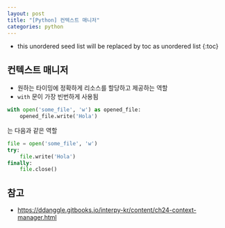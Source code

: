 ```yaml
---
layout: post
title: "[Python] 컨텍스트 매니저"
categories: python
---
```


* this unordered seed list will be replaced by toc as unordered list
{:toc}

## 컨텍스트 매니저

- 원하는 타이밍에 정확하게 리소스를 할당하고 제공하는 역할
- `with` 문이 가장 빈번하게 사용됨

```python
with open('some_file', 'w') as opened_file:
    opened_file.write('Hola')
```

는 다음과 같은 역할

```python
file = open('some_file', 'w')
try:
    file.write('Hola')
finally:
    file.close()
```

## 참고

- <https://ddanggle.gitbooks.io/interpy-kr/content/ch24-context-manager.html>